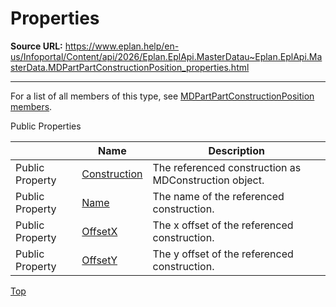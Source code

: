 # Properties

**Source URL:** https://www.eplan.help/en-us/Infoportal/Content/api/2026/Eplan.EplApi.MasterDatau~Eplan.EplApi.MasterData.MDPartPartConstructionPosition_properties.html

---

For a list of all members of this type, see [MDPartPartConstructionPosition members](Eplan.EplApi.MasterDatau~Eplan.EplApi.MasterData.MDPartPartConstructionPosition_members.html).

Public Properties

|  | Name | Description |
| --- | --- | --- |
| Public Property | [Construction](Eplan.EplApi.MasterDatau~Eplan.EplApi.MasterData.MDPartPartConstructionPosition~Construction.html) | The referenced construction as MDConstruction object. |
| Public Property | [Name](Eplan.EplApi.MasterDatau~Eplan.EplApi.MasterData.MDPartPartConstructionPosition~Name.html) | The name of the referenced construction. |
| Public Property | [OffsetX](Eplan.EplApi.MasterDatau~Eplan.EplApi.MasterData.MDPartPartConstructionPosition~OffsetX.html) | The x offset of the referenced construction. |
| Public Property | [OffsetY](Eplan.EplApi.MasterDatau~Eplan.EplApi.MasterData.MDPartPartConstructionPosition~OffsetY.html) | The y offset of the referenced construction. |

[Top](#top)
